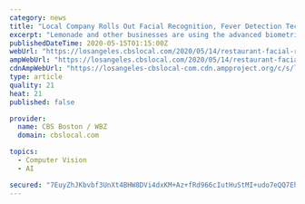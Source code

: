 ```yaml
---
category: news
title: "Local Company Rolls Out Facial Recognition, Fever Detection Technology To Help Businesses Screen Employees"
excerpt: "Lemonade and other businesses are using the advanced biometric device to help reopen the economy by making it safer for workers to return to their jobs."
publishedDateTime: 2020-05-15T01:15:00Z
webUrl: "https://losangeles.cbslocal.com/2020/05/14/restaurant-facial-recognition-fever-detection-screen-employees/"
ampWebUrl: "https://losangeles.cbslocal.com/2020/05/14/restaurant-facial-recognition-fever-detection-screen-employees/amp/"
cdnAmpWebUrl: "https://losangeles-cbslocal-com.cdn.ampproject.org/c/s/losangeles.cbslocal.com/2020/05/14/restaurant-facial-recognition-fever-detection-screen-employees/amp/"
type: article
quality: 21
heat: 21
published: false

provider:
  name: CBS Boston / WBZ
  domain: cbslocal.com

topics:
  - Computer Vision
  - AI

secured: "7EuyZhJKbvbf3UnXt4BHW8DVi4dxKM+Az+fRd966cIutHuStMI+udo7eQQ7Eh7cNfU43Q0b26Sod0NGfZ89OBaC6xAGxqF1KeXTjMi9kNWh0awh/XVL3T/TjfZ+sw7uCkphJDMEyOxvdvRMRqpOEMK2j7OADiN4hch7pkUgL7qGeTqeNtapB3YvI99wXeqwlzC55u9J8vWhSQz3sQSQZB6xZn0yHztPIhP2NeaxWaN4aEtuGspIHHI+37buDxGDCm7kQ/fNf6EtNCmFMY//tE+XCPNhbDFVCVF4WVBZB+usTi/3lflSo4kg5LIbUPhxxR7YD7pNpFEm3+dO+BEYrdh+7a4DxDwUuSXZCn4/bnf1FGVdI5T+PMuHXkj8lTr2Y6AQka4wEATV11RKNHoEsBVpoPahE04nfhMORYWLqE6AM7IBVCxeeNPg9ZPXEg8WvIb59tmHKAGRe2m78RpY0guZlGkY+OpBHHwk2ccAoAcc=;RY+FYAcZ4zG62XevH4Dmow=="
---
```


